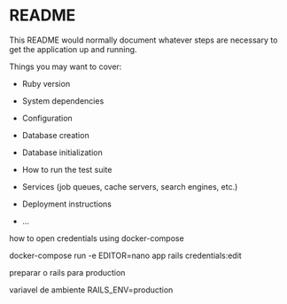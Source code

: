 # README

This README would normally document whatever steps are necessary to get the
application up and running.

Things you may want to cover:

* Ruby version

* System dependencies

* Configuration

* Database creation

* Database initialization

* How to run the test suite

* Services (job queues, cache servers, search engines, etc.)

* Deployment instructions

* ...

how to open credentials using docker-compose

docker-compose run -e EDITOR=nano app rails credentials:edit

preparar o rails para production

variavel de ambiente RAILS_ENV=production
